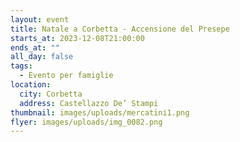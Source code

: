 ```yaml
---
layout: event
title: Natale a Corbetta - Accensione del Presepe
starts_at: 2023-12-08T21:00:00
ends_at: ""
all_day: false
tags:
  - Evento per famiglie
location:
  city: Corbetta
  address: Castellazzo De’ Stampi
thumbnail: images/uploads/mercatini1.png
flyer: images/uploads/img_0082.png
---
```

